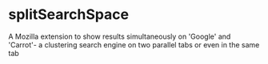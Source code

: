# splitSearchSpace
A Mozilla extension to show results simultaneously on 'Google' and 'Carrot'- a clustering search engine on two parallel tabs or even in the same tab   
